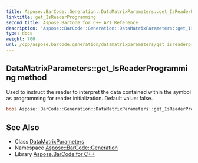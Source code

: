 ```yaml
---
title: Aspose::BarCode::Generation::DataMatrixParameters::get_IsReaderProgramming method
linktitle: get_IsReaderProgramming
second_title: Aspose.BarCode for C++ API Reference
description: 'Aspose::BarCode::Generation::DataMatrixParameters::get_IsReaderProgramming method. Used to instruct the reader to interpret the data contained within the symbol as programming for reader initialization. Default value: false in C++.'
type: docs
weight: 700
url: /cpp/aspose.barcode.generation/datamatrixparameters/get_isreaderprogramming/
---
```

## DataMatrixParameters::get_IsReaderProgramming method


Used to instruct the reader to interpret the data contained within the symbol as programming for reader initialization. Default value: false.

```cpp
bool Aspose::BarCode::Generation::DataMatrixParameters::get_IsReaderProgramming() const
```

## See Also

* Class [DataMatrixParameters](../)
* Namespace [Aspose::BarCode::Generation](../../)
* Library [Aspose.BarCode for C++](../../../)
